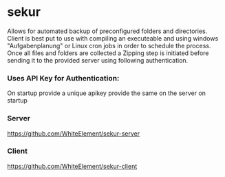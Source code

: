 # sekur
Allows for automated backup of preconfigured folders and directories. Client is best put to use with compiling an executeable and using windows "Aufgabenplanung" or Linux cron jobs in order to schedule the process. Once all files and folders are collected a Zipping step is initiated before sending it to the provided server using following authentication.

### Uses API Key for Authentication:
On startup provide a unique apikey
provide the same on the server on startup

### Server
https://github.com/WhiteElement/sekur-server

### Client
https://github.com/WhiteElement/sekur-client
